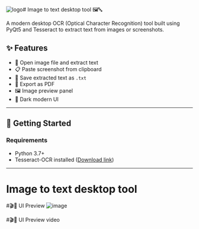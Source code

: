 ![logo](https://github.com/user-attachments/assets/d3207a9e-0eda-46a6-b3b4-c2c04b143960)# Image to text desktop tool 🖼️🔤

A modern desktop OCR (Optical Character Recognition) tool built using PyQt5 and Tesseract to extract text from images or screenshots.

## ✨ Features
- 📁 Open image file and extract text
- 📋 Paste screenshot from clipboard
- 💾 Save extracted text as `.txt`
- 📄 Export as PDF
- 🖼️ Image preview panel
- 🌙 Dark modern UI

---

## 🚀 Getting Started

### Requirements
- Python 3.7+
- Tesseract-OCR installed ([Download link](https://github.com/UB-Mannheim/tesseract/wiki))

---

# Image to text desktop tool 
#🎬👀 UI Preview
![image](https://github.com/user-attachments/assets/aa377794-737b-4a32-9071-b1ed6530c9f5)

#🎬👀 UI Preview video
